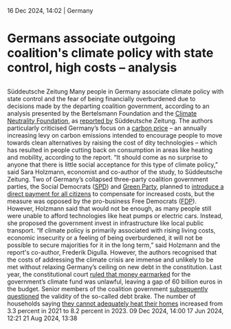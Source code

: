 16 Dec 2024, 14:02
| 
Germany
# Germans associate outgoing coalition's climate policy with state control, high costs – analysis
## 
Süddeutsche Zeitung
Many people in Germany associate climate policy with state control and the fear of being financially overburdened due to decisions made by the departing coalition government, according to an analysis presented by the Bertelsmann Foundation and the [Climate Neutrality Foundation](https://www.cleanenergywire.org/experts/climate-neutrality-foundation), as [reported by](https://www.sueddeutsche.de/wirtschaft/klimaschutz-ampel-koalition-heizungsgesetz-bertelsmann-stiftung-li.3162063?reduced=true) Süddeutsche Zeitung.
The authors particularly criticised Germany’s focus on a [carbon price](https://www.cleanenergywire.org/factsheets/germanys-planned-carbon-pricing-system-transport-and-buildings) – an annually increasing levy on carbon emissions intended to encourage people to move towards clean alternatives by raising the cost of dity technologies – which has resulted in people cutting back on consumption in areas like heating and mobility, according to the report. “It should come as no surprise to anyone that there is little social acceptance for this type of climate policy,” said Sara Holzmann, economist and co-author of the study, to Süddeutsche Zeitung.
Two of Germany’s collapsed three-party coalition government parties, the Social Democrats ([SPD](https://www.cleanenergywire.org/experts/spd-social-democratic-party)) and [Green Party](https://www.cleanenergywire.org/experts/green-party), planned to [introduce a direct payment for all citizens](https://www.cleanenergywire.org/news/iea-head-urges-german-government-introduce-climate-bonus-payments-citizens) to compensate for increased costs, but the measure was opposed by the pro-business Free Democrats ([FDP](https://www.cleanenergywire.org/experts/fdp-free-democratic-party)). However, Holzmann said that would not be enough, as many people still were unable to afford technologies like heat pumps or electric cars. Instead, she proposed the government invest in infrastructure like local public transport.
“If climate policy is primarily associated with rising living costs, economic insecurity or a feeling of being overburdened, it will not be possible to secure majorities for it in the long term,” said Holzmann and the report's co-author, Frederik Digulla. However, the authors recognised that the costs of addressing the climate crisis are immense and unlikely to be met without relaxing Germany’s ceiling on new debt in the constitution.
Last year, the constitutional court [ruled that money earmarked](https://www.cleanenergywire.org/factsheets/qa-what-german-top-courts-debt-brake-ruling-means-climate-policy) for the government’s climate fund was unlawful, leaving a gap of 60 billion euros in the budget. Senior members of the coalition government [subsequently questioned](https://www.cleanenergywire.org/news/senior-coalition-party-members-question-german-debt-brakes-suitability-climate-crisis) the validity of the so-called debt brake. The number of households saying [they cannot adequately heat their homes](https://www.cleanenergywire.org/news/energy-transition-germanys-buildings-should-consider-social-justice-report) increased from 3.3 percent in 2021 to 8.2 percent in 2023.
09 Dec 2024, 14:00
17 Jun 2024, 12:21
21 Aug 2024, 13:38